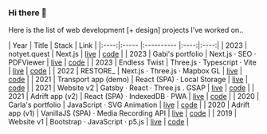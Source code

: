 ### Hi there 👋

Here is the list of web development [+ design] projects I’ve worked on..

| Year | Title | Stack | Link |
|:----:|:----- |:---------- |:----:|:----:|
| 2023 | notyet.quest | Next.js | [live](https://notyet.quest/) | [code](https://github.com/farzadgo/notyet.quest) |
| 2023 | Gabi's portfolio | Next.js · SEO · PDFViewer | [live](https://gvaldespino.xyz/) | [code](https://github.com/farzadgo/gabi-portfolio) |
| 2023 | Endless Twist | Three.js · Typescript · Vite | [live](https://endlesstwist.xyz/) | [code](https://github.com/farzadgo/endless-twist) |
| 2022 | RESTORE_ | Next.js · Three.js · Mapbox GL | [live](https://restore-bremen.space/) | [code](https://github.com/farzadgo/RESTORE_) |
| 2021 | Transport app (demo) | React (SPA) · Local Storage | [live](https://vbb-transport-demo.netlify.app/) | [code](https://github.com/farzadgo/transport-app) |
| 2021 | Website v2 | Gatsby · React · Three.js . GSAP | [live](https://fagosemi.xyz/) | [code](https://github.com/farzadgo/v2) |
| 2021 | Adrift app (v2) | React (SPA) · IndexedDB · PWA | [live](https://adrift.city/) | [code](https://github.com/farzadgo/adrift-react) |
| 2020 | Carla's portfolio | JavaScript · SVG Animation | [live](https://farzadgo.github.io/carla-anacker/) | [code](https://github.com/farzadgo/carla-anacker) |
| 2020 | Adrift app (v1) | VanillaJS (SPA) · Media Recording API | [live](https://farzadgo.github.io/adrift-js) | [code](https://github.com/farzadgo/adrift-js) |
| 2019 | Website v1 | Bootstrap · JavaScript · p5.js | [live](https://farzadgo.github.io/v1) | [code](https://github.com/farzadgo/v1) |
